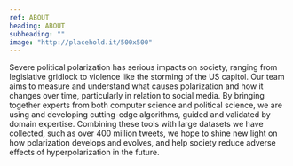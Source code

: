 ```yaml
---
ref: ABOUT
heading: ABOUT
subheading: ""
image: "http://placehold.it/500x500"
---
```


Severe political polarization has serious impacts on society, ranging from legislative gridlock to violence like the storming of the US capitol. Our team aims to measure and understand what causes polarization and how it changes over time, particularly in relation to social media. By bringing together experts from both computer science and political science, we are using and developing cutting-edge algorithms, guided and validated by domain expertise. Combining these tools with large datasets we have collected, such as over 400 million tweets, we hope to shine new light on how polarization develops and evolves, and help society reduce adverse effects of hyperpolarization in the future.
